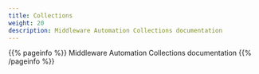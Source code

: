 ```yaml
---
title: Collections
weight: 20
description: Middleware Automation Collections documentation
---
```

{{% pageinfo %}}
Middleware Automation Collections documentation
{{% /pageinfo %}}